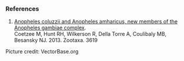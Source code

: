 ### References

1.  [Anopheles coluzzii and Anopheles amharicus, new members of the
    Anopheles gambiae
    complex](http://europepmc.org/abstract/MED/26131476).\
    Coetzee M, Hunt RH, Wilkerson R, Della Torre A, Coulibaly MB,
    Besansky NJ. 2013. Zootaxa. 3619

Picture credit: VectorBase.org
